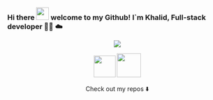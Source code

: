 
### Hi there <img src="https://github.com/piyushP7pravin/piyushP7pravin/blob/master/Hi.gif" width="29px"> welcome to my Github! I`m Khalid, Full-stack developer 👨‍💻 ☁️

<p align="center">
 <img src="https://media.giphy.com/media/kJ1iL1ZQIyibu/giphy-downsized.gif"/>
</p>


<p align="center">
<a href= "https://web.telegram.org/#/im?p=@devkhalidjs" target="_blank"><img src="https://img.icons8.com/ios-filled/50/000000/telegram-app.png" width="50" /></a>
<a href= "mailto:dev.khalid.js@gmail.com" target="_blank"><img src="https://img.icons8.com/carbon-copy/100/000000/gmail.png" width="55"/></a>
</p>

<p align="center">
Check out my repos ⬇️  
</p>

